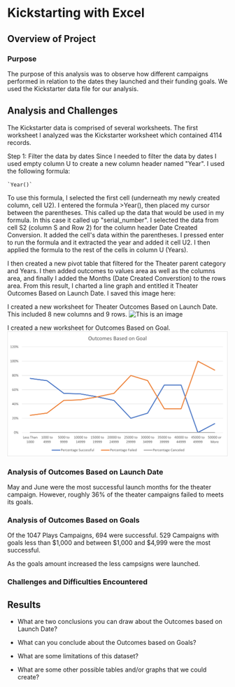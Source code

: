 # Kickstarting with Excel

## Overview of Project

### Purpose

The purpose of this analysis was to observe how different campaigns performed in relation to the dates they launched and their funding goals. We used the Kickstarter data file for our analysis.


## Analysis and Challenges

The Kickstarter data is comprised of several worksheets. The first worksheet I analyzed was the Kickstarter worksheet which contained 4114 records. 

Step 1: Filter the data by dates
    Since I needed to filter the data by dates I used empty column U to create a new column header named "Year".  I used the following formula:

    `Year()`

To use this formula, I selected the first cell (underneath my newly created column, cell U2). I entered the formula >Year(), then placed my cursor between the parentheses. This called up the data that would be used in my formula. In this case it called up "serial_number". I selected the data from cell S2 (column S and Row 2) for the column header Date Created Conversion. It added the cell's data within the parentheses. I pressed enter to run the formula and it extracted the year and added it cell U2. I then applied the formula to the rest of the cells in column U (Years). 

I then created a new pivot table that filtered for the Theater parent category and Years. I then added outcomes to values area as well as the columns area, and finally I added the Months (Date Created Converstion) to the rows area. From this result, I charted a line graph and entitled it Theater Outcomes Based on Launch Date. I saved this image here:

I created a new worksheet for Theater Outcomes Based on Launch Date. This included 8 new columns and 9 rows.
![This is an image](/blob/main/Theater_Outcomes_vs_Launch.png)

I created a new worksheet for Outcomes Based on Goal.
![This is an image](https://github.com/imrtech/kickstarter-analysis/blob/5af195e67d7a248d09e8de1a22067418ce6538e2/Outcomes_vs_Goals.png)


### Analysis of Outcomes Based on Launch Date

May and June were the most successful launch months for the theater campaign. However, roughly 36% of the theater campaigns failed to meets its goals.

### Analysis of Outcomes Based on Goals

Of the 1047 Plays Campaigns, 694 were successful. 529 Campaigns with goals less than $1,000 and between $1,000 and $4,999 were the most successful. 

As the goals amount increased the less campsigns were launched.

### Challenges and Difficulties Encountered


## Results

- What are two conclusions you can draw about the Outcomes based on Launch Date?

- What can you conclude about the Outcomes based on Goals?

- What are some limitations of this dataset?

- What are some other possible tables and/or graphs that we could create?
